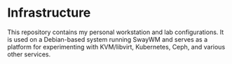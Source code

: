 # Infrastructure
This repository contains my personal workstation and lab configurations. It is used on a Debian-based system running SwayWM and serves as a platform for experimenting with KVM/libvirt, Kubernetes, Ceph, and various other services.
